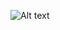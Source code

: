 
![Alt text](https://user-images.githubusercontent.com/18685151/27041913-6882286a-4f63-11e7-86d7-f98ed19c76bb.PNG)

